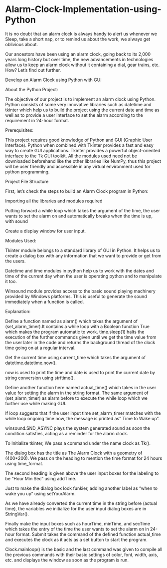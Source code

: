 # Alarm-Clock-Implementation-using-Python

It is no doubt that an alarm clock is always handy to alert us whenever we Sleep, take a short nap, or to remind us about the work, we always get oblivious about.

Our ancestors have been using an alarm clock, going back to its 2,000 years long history but over time, the new advancements in technologies allow us to keep an alarm clock without it containing a dial, gear trains, etc. How? Let’s find out further.

Develop an Alarm Clock using Python with GUI

About the Python Project:

The objective of our project is to implement an alarm clock using Python. Python consists of some very innovative libraries such as datetime and tkinter which help us to build the project using the current date and time as well as to provide a user interface to set the alarm according to the requirement in 24-hour format.

Prerequisites:

This project requires good knowledge of Python and GUI (Graphic User Interface). Python when combined with Tkinter provides a fast and easy way to create GUI applications. Tkinter provides a powerful object-oriented interface to the Tk GUI toolkit. All the modules used need not be downloaded beforehand like the other libraries like NumPy, thus this project will be user friendly and accessible in any virtual environment used for python programming.

Project File Structure

First, let’s check the steps to build an Alarm Clock program in Python:

Importing all the libraries and modules required

Putting forward a while loop which takes the argument of the time, the user wants to set the alarm on and automatically breaks when the time is up, with sound

Create a display window for user input.

Modules Used:

Tkinter module belongs to a standard library of GUI in Python. It helps us to create a dialog box with any information that we want to provide or get from the users.

Datetime and time modules in python help us to work with the dates and time of the current day when the user is operating python and to manipulate it too.

Winsound module provides access to the basic sound playing machinery provided by Windows platforms. This is useful to generate the sound immediately when a function is called.

Explanation:

Define a function named as alarm() which takes the argument of (set_alarm_timer).It contains a while loop with a Boolean function True which makes the program automatic to work.
time.sleep(1) halts the execution of the further commands given until we get the time value from the user later in the code and returns the background thread of the clock time going on at a regular interval.

Get the current time using current_time which takes the argument of datetime.datetime.now().

now is used to print the time and date is used to print the current date by string conversion using strftime().

Define another function here named actual_time() which takes in the user value for setting the alarm in the string format. The same argument of (set_alarm_timer) as alarm before to execute the while loop which we further use while making GUI.

If loop suggests that if the user input time set_alarm_timer matches with the while loop ongoing time now, the message is printed as” Time to Wake up”.

winsound.SND_ASYNC plays the system generated sound as soon the condition satisfies, acting as a reminder for the alarm clock.

To Initialize tkinter, We pass a command under the name clock as Tk().

The dialog box has the title as The Alarm Clock with a geometry of (400*200). We pass on the heading to mention the time format for 24 hours using time_format.

The second heading is given above the user input boxes for the labeling to be “Hour Min Sec” using addTime.

Just to make the dialog box look funkier, adding another label as “when to wake you up” using setYourAlarm.

As we have already converted the current time in the string before (actual time), the variables we initialize for the user input dialog boxes are in StringVar().

Finally make the input boxes such as hourTime, minTime, and secTime which takes the entry of the time the user wants to set the alarm on in 24-hour format.
Submit takes the command of the defined function actual_time and executes the clock as it acts as a set button to start the program.

Clock.mainloop() is the basic and the last command was given to compile all the previous commands with their basic settings of color, font, width, axis, etc. and displays the window as soon as the program is run.



